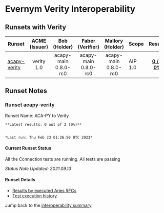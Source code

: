 # Evernym Verity Interoperability

## Runsets with Verity

| Runset | ACME<br>(Issuer) | Bob<br>(Holder) | Faber<br>(Verifier) | Mallory<br>(Holder) | Scope | Results | 
| ------ | :--------------: | :-------------: | :----------------: | :-----------------: | ----- | :-----: | 
| [acapy-verity](#runset-acapy-verity) | verity<br>1.0 | acapy-main<br>0.8.0-rc0 | acapy-main<br>0.8.0-rc0 | acapy-main<br>0.8.0-rc0 | AIP 1.0 | [**0 / 2<br>0%**](https://allure.vonx.io/api/allure-docker-service/projects/acapy-b-verity/reports/latest/index.html?redirect=false#behaviors) |

## Runset Notes

### Runset **acapy-verity**

Runset Name: ACA-PY to Verity

```tip
**Latest results: 0 out of 2 (0%)**


*Last run: Thu Feb 23 01:26:50 UTC 2023*
```

#### Current Runset Status

All the Connection tests are running. All tests are passing

*Status Note Updated: 2021.09.13*

#### Runset Details

- [Results by executed Aries RFCs](https://allure.vonx.io/api/allure-docker-service/projects/acapy-b-verity/reports/latest/index.html?redirect=false#behaviors)
- [Test execution history](https://allure.vonx.io/allure-docker-service-ui/projects/acapy-b-verity/reports/latest)

Jump back to the [interoperability summary](./README.md).

